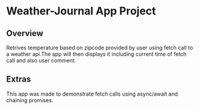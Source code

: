 # Weather-Journal App Project

## Overview
Retrives temperature based on zipcode provided by user using fetch call to a weather api.The app will then displays it including current time of fetch call and also user comment.

## Extras
This app was made to demonstrate fetch calls using async/await and chaining promises.

